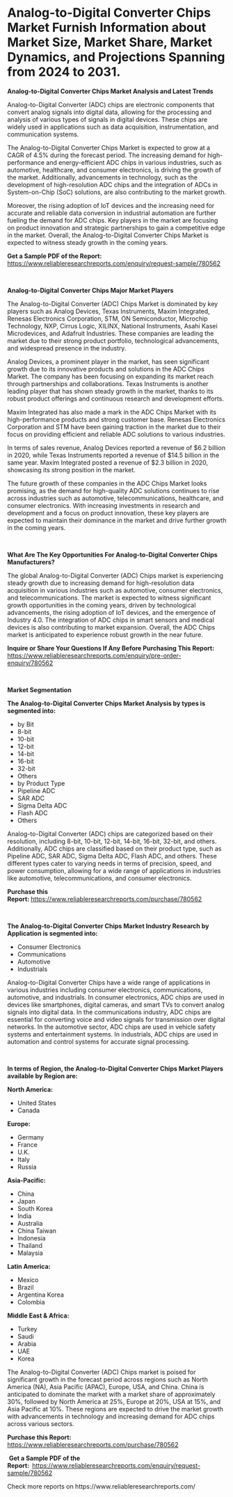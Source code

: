 <p><h1>Analog-to-Digital Converter Chips Market Furnish Information about Market Size, Market Share, Market Dynamics, and Projections Spanning from 2024 to 2031.</h1></p><p><strong>Analog-to-Digital Converter Chips Market Analysis and Latest Trends</strong></p>
<p><p>Analog-to-Digital Converter (ADC) chips are electronic components that convert analog signals into digital data, allowing for the processing and analysis of various types of signals in digital devices. These chips are widely used in applications such as data acquisition, instrumentation, and communication systems.</p><p>The Analog-to-Digital Converter Chips Market is expected to grow at a CAGR of 4.5% during the forecast period. The increasing demand for high-performance and energy-efficient ADC chips in various industries, such as automotive, healthcare, and consumer electronics, is driving the growth of the market. Additionally, advancements in technology, such as the development of high-resolution ADC chips and the integration of ADCs in System-on-Chip (SoC) solutions, are also contributing to the market growth.</p><p>Moreover, the rising adoption of IoT devices and the increasing need for accurate and reliable data conversion in industrial automation are further fueling the demand for ADC chips. Key players in the market are focusing on product innovation and strategic partnerships to gain a competitive edge in the market. Overall, the Analog-to-Digital Converter Chips Market is expected to witness steady growth in the coming years.</p></p>
<p><strong>Get a Sample PDF of the Report:&nbsp;</strong> <a href="https://www.reliableresearchreports.com/enquiry/request-sample/780562">https://www.reliableresearchreports.com/enquiry/request-sample/780562</a></p>
<p>&nbsp;</p>
<p><strong>Analog-to-Digital Converter Chips Major Market Players</strong></p>
<p><p>The Analog-to-Digital Converter (ADC) Chips Market is dominated by key players such as Analog Devices, Texas Instruments, Maxim Integrated, Renesas Electronics Corporation, STM, ON Semiconductor, Microchip Technology, NXP, Cirrus Logic, XILINX, National Instruments, Asahi Kasei Microdevices, and Adafruit Industries. These companies are leading the market due to their strong product portfolio, technological advancements, and widespread presence in the industry.</p><p>Analog Devices, a prominent player in the market, has seen significant growth due to its innovative products and solutions in the ADC Chips Market. The company has been focusing on expanding its market reach through partnerships and collaborations. Texas Instruments is another leading player that has shown steady growth in the market, thanks to its robust product offerings and continuous research and development efforts.</p><p>Maxim Integrated has also made a mark in the ADC Chips Market with its high-performance products and strong customer base. Renesas Electronics Corporation and STM have been gaining traction in the market due to their focus on providing efficient and reliable ADC solutions to various industries.</p><p>In terms of sales revenue, Analog Devices reported a revenue of $6.2 billion in 2020, while Texas Instruments reported a revenue of $14.5 billion in the same year. Maxim Integrated posted a revenue of $2.3 billion in 2020, showcasing its strong position in the market.</p><p>The future growth of these companies in the ADC Chips Market looks promising, as the demand for high-quality ADC solutions continues to rise across industries such as automotive, telecommunications, healthcare, and consumer electronics. With increasing investments in research and development and a focus on product innovation, these key players are expected to maintain their dominance in the market and drive further growth in the coming years.</p></p>
<p>&nbsp;</p>
<p><strong>What Are The Key Opportunities For Analog-to-Digital Converter Chips Manufacturers?</strong></p>
<p><p>The global Analog-to-Digital Converter (ADC) Chips market is experiencing steady growth due to increasing demand for high-resolution data acquisition in various industries such as automotive, consumer electronics, and telecommunications. The market is expected to witness significant growth opportunities in the coming years, driven by technological advancements, the rising adoption of IoT devices, and the emergence of Industry 4.0. The integration of ADC chips in smart sensors and medical devices is also contributing to market expansion. Overall, the ADC Chips market is anticipated to experience robust growth in the near future.</p></p>
<p><strong>Inquire or Share Your Questions If Any Before Purchasing This Report:</strong> <a href="https://www.reliableresearchreports.com/enquiry/pre-order-enquiry/780562">https://www.reliableresearchreports.com/enquiry/pre-order-enquiry/780562</a></p>
<p>&nbsp;</p>
<p><strong>Market Segmentation</strong></p>
<p><strong>The Analog-to-Digital Converter Chips Market Analysis by types is segmented into:</strong></p>
<p><ul><li>by Bit</li><li>8-bit</li><li>10-bit</li><li>12-bit</li><li>14-bit</li><li>16-bit</li><li>32-bit</li><li>Others</li><li>by Product Type</li><li>Pipeline ADC</li><li>SAR ADC</li><li>Sigma Delta ADC</li><li>Flash ADC</li><li>Others</li></ul></p>
<p><p>Analog-to-Digital Converter (ADC) chips are categorized based on their resolution, including 8-bit, 10-bit, 12-bit, 14-bit, 16-bit, 32-bit, and others. Additionally, ADC chips are classified based on their product type, such as Pipeline ADC, SAR ADC, Sigma Delta ADC, Flash ADC, and others. These different types cater to varying needs in terms of precision, speed, and power consumption, allowing for a wide range of applications in industries like automotive, telecommunications, and consumer electronics.</p></p>
<p><strong>Purchase this Report:&nbsp;</strong><a href="https://www.reliableresearchreports.com/purchase/780562">https://www.reliableresearchreports.com/purchase/780562</a></p>
<p>&nbsp;</p>
<p><strong>The Analog-to-Digital Converter Chips Market Industry Research by Application is segmented into:</strong></p>
<p><ul><li>Consumer Electronics</li><li>Communications</li><li>Automotive</li><li>Industrials</li></ul></p>
<p><p>Analog-to-Digital Converter Chips have a wide range of applications in various industries including consumer electronics, communications, automotive, and industrials. In consumer electronics, ADC chips are used in devices like smartphones, digital cameras, and smart TVs to convert analog signals into digital data. In the communications industry, ADC chips are essential for converting voice and video signals for transmission over digital networks. In the automotive sector, ADC chips are used in vehicle safety systems and entertainment systems. In industrials, ADC chips are used in automation and control systems for accurate signal processing.</p></p>
<p>&nbsp;</p>
<p><strong>In terms of Region, the Analog-to-Digital Converter Chips Market Players available by Region are:</strong></p>
<p>
    <p> <strong> North America: </strong>
        <ul>
            <li>United States</li>
            <li>Canada</li>
        </ul>
        </p> 
    <p> <strong> Europe: </strong>
        <ul>
            <li>Germany</li>
            <li>France</li>
            <li>U.K.</li>
            <li>Italy</li>
            <li>Russia</li>
        </ul>
        </p> 
    <p> <strong> Asia-Pacific: </strong>
        <ul>
            <li>China</li>
            <li>Japan</li>
            <li>South Korea</li>
            <li>India</li>
            <li>Australia</li>
            <li>China Taiwan</li>
            <li>Indonesia</li>
            <li>Thailand</li>
            <li>Malaysia</li>
        </ul>
        </p> 
    <p> <strong> Latin America: </strong>
        <ul>
            <li>Mexico</li>
            <li>Brazil</li>
            <li>Argentina Korea</li>
            <li>Colombia</li>
        </ul>
        </p> 
    <p> <strong> Middle East & Africa: </strong>
        <ul>
            <li>Turkey</li>
            <li>Saudi</li>
            <li>Arabia</li>
            <li>UAE</li>
            <li>Korea</li>
        </ul>
    </p>
    </p>
<p><p>The Analog-to-Digital Converter (ADC) Chips market is poised for significant growth in the forecast period across regions such as North America (NA), Asia Pacific (APAC), Europe, USA, and China. China is anticipated to dominate the market with a market share of approximately 30%, followed by North America at 25%, Europe at 20%, USA at 15%, and Asia Pacific at 10%. These regions are expected to drive the market growth with advancements in technology and increasing demand for ADC chips across various sectors.</p></p>
<p><strong>Purchase this Report: </strong><a href="https://www.reliableresearchreports.com/purchase/780562">https://www.reliableresearchreports.com/purchase/780562</a></p>
<p>&nbsp;<strong>Get a Sample PDF of the Report:&nbsp;&nbsp;</strong><a href="https://www.reliableresearchreports.com/enquiry/request-sample/780562">https://www.reliableresearchreports.com/enquiry/request-sample/780562</a></p>
<p><strong></strong></p>
<p>Check more reports on https://www.reliableresearchreports.com/</p>
